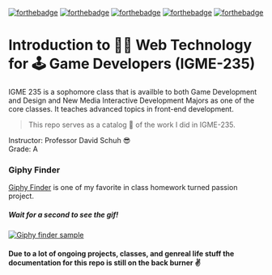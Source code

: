 [![forthebadge](https://forthebadge.com/images/badges/made-with-javascript.svg)](https://forthebadge.com)
[![forthebadge](https://forthebadge.com/images/badges/built-with-grammas-recipe.svg)](https://forthebadge.com)
[![forthebadge](https://forthebadge.com/images/badges/made-with-crayons.svg)](https://forthebadge.com)
[![forthebadge](https://forthebadge.com/images/badges/powered-by-electricity.svg)](https://forthebadge.com)
[![forthebadge](https://forthebadge.com/images/badges/built-with-love.svg)](https://forthebadge.com)

# Introduction to 👨‍💻 Web Technology for 🕹 Game Developers (IGME-235)  

IGME 235 is a sophomore class that is availble to both Game Development and Design and New Media Interactive Development Majors as one of the core classes. It teaches advanced topics in front-end development.
> This repo serves as a catalog 📒 of the work I did in IGME-235. 
  
Instructor: Professor David Schuh 😎  
Grade: A  
  
### Giphy Finder
[Giphy Finder](giphyFinder/) is one of my favorite in class homework turned passion project.  
##### Wait for a second to see the gif!
[![Giphy finder sample](GitHubAssets/giphyfinder.gif)](giphyFinder/)

#### Due to a lot of ongoing projects, classes, and genreal life stuff the documentation for this repo is still on the back burner ✌
